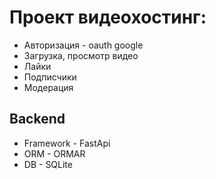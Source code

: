 # Проект видеохостинг:
- Авторизация - oauth google
- Загрузка, просмотр видео
- Лайки
- Подписчики
- Модерация

## Backend
- Framework - FastApi
- ORM - ORMAR
- DB - SQLite
